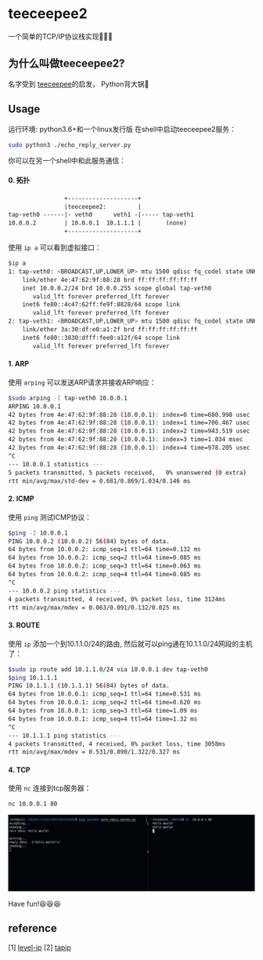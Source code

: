 # teeceepee2

一个简单的TCP/IP协议栈实现🐌🐌🐌

## 为什么叫做teeceepee2?

名字受到 [teeceepee](https://github.com/jvns/teeceepee)的启发， Python背大锅🤣

## Usage

运行环境: python3.6+和一个linux发行版
在shell中启动teeceepee2服务：

```bash
sudo python3 ./echo_reply_server.py
```
你可以在另一个shell中和此服务通信：

#### 0. 拓扑

```txt
                +--------------------+
                |teeceepee2:         |
tap-veth0 ------|- veth0      veth1 -|----- tap-veth1
10.0.0.2        | 10.0.0.1  10.1.1.1 |       (none)
                +--------------------+
```

使用 `ip a` 可以看到虚拟接口：
        
```bash
$ip a
1: tap-veth0: <BROADCAST,UP,LOWER_UP> mtu 1500 qdisc fq_codel state UNKNOWN group default qlen 1000
    link/ether 4e:47:62:9f:88:28 brd ff:ff:ff:ff:ff:ff
    inet 10.0.0.2/24 brd 10.0.0.255 scope global tap-veth0
       valid_lft forever preferred_lft forever
    inet6 fe80::4c47:62ff:fe9f:8828/64 scope link 
       valid_lft forever preferred_lft forever
2: tap-veth1: <BROADCAST,UP,LOWER_UP> mtu 1500 qdisc fq_codel state UNKNOWN group default qlen 1000
    link/ether 3a:30:df:e0:a1:2f brd ff:ff:ff:ff:ff:ff
    inet6 fe80::3830:dfff:fee0:a12f/64 scope link 
       valid_lft forever preferred_lft forever
```

#### 1. ARP

使用 `arping` 可以发送ARP请求并接收ARP响应：

```bash
$sudo arping -I tap-veth0 10.0.0.1
ARPING 10.0.0.1
42 bytes from 4e:47:62:9f:88:28 (10.0.0.1): index=0 time=680.998 usec
42 bytes from 4e:47:62:9f:88:28 (10.0.0.1): index=1 time=706.467 usec
42 bytes from 4e:47:62:9f:88:28 (10.0.0.1): index=2 time=943.519 usec
42 bytes from 4e:47:62:9f:88:28 (10.0.0.1): index=3 time=1.034 msec
42 bytes from 4e:47:62:9f:88:28 (10.0.0.1): index=4 time=978.205 usec
^C
--- 10.0.0.1 statistics ---
5 packets transmitted, 5 packets received,   0% unanswered (0 extra)
rtt min/avg/max/std-dev = 0.681/0.869/1.034/0.146 ms
```


#### 2. ICMP

使用 `ping` 测试ICMP协议：

```bash
$ping -I 10.0.0.1
PING 10.0.0.2 (10.0.0.2) 56(84) bytes of data.
64 bytes from 10.0.0.2: icmp_seq=1 ttl=64 time=0.132 ms
64 bytes from 10.0.0.2: icmp_seq=2 ttl=64 time=0.085 ms
64 bytes from 10.0.0.2: icmp_seq=3 ttl=64 time=0.063 ms
64 bytes from 10.0.0.2: icmp_seq=4 ttl=64 time=0.085 ms
^C
--- 10.0.0.2 ping statistics ---
4 packets transmitted, 4 received, 0% packet loss, time 3124ms
rtt min/avg/max/mdev = 0.063/0.091/0.132/0.025 ms
```

#### 3. ROUTE

使用 `ip` 添加一个到10.1.1.0/24的路由, 然后就可以ping通在10.1.1.0/24网段的主机了：

```bash
$sudo ip route add 10.1.1.0/24 via 10.0.0.1 dev tap-veth0
$ping 10.1.1.1
PING 10.1.1.1 (10.1.1.1) 56(84) bytes of data.
64 bytes from 10.0.0.1: icmp_seq=1 ttl=64 time=0.531 ms
64 bytes from 10.0.0.1: icmp_seq=2 ttl=64 time=0.620 ms
64 bytes from 10.0.0.1: icmp_seq=3 ttl=64 time=1.09 ms
64 bytes from 10.0.0.1: icmp_seq=4 ttl=64 time=1.32 ms
^C
--- 10.1.1.1 ping statistics ---
4 packets transmitted, 4 received, 0% packet loss, time 3058ms
rtt min/avg/max/mdev = 0.531/0.890/1.322/0.327 ms
```

#### 4. TCP

使用 `nc` 连接到tcp服务器：

```bash
nc 10.0.0.1 80
```

![image](./doc/img/info.png)

Have fun!😆😆😆

## reference

[1] [level-ip](https://github.com/saminiir/level-ip)
[2] [tapip](https://github.com/chobits/tapip)
